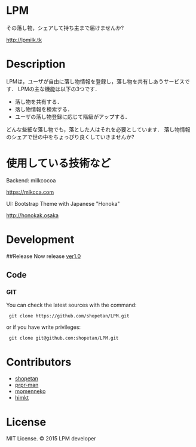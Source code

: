 # LPM

その落し物，シェアして持ち主まで届けませんか?

http://lpmilk.tk

# Description

LPMは，ユーザが自由に落し物情報を登録し，落し物を共有しあうサービスです．
LPMの主な機能は以下の3つです．

* 落し物を共有する．
* 落し物情報を検索する．
* ユーザの落し物登録に応じて階級がアップする．

どんな些細な落し物でも，落とした人はそれを必要としています．
落し物情報のシェアで世の中をちょっぴり良くしていきませんか?

# 使用している技術など

Backend: milkcocoa

https://mlkcca.com

UI: Bootstrap Theme with Japanese "Honoka"

http://honokak.osaka

# Development

##Release
Now release [ver1.0](https://github.com/shopetan/LPM/releases/tag/v1.0)

## Code

### GIT

You can check the latest sources with the command:

```
 git clone https://github.com/shopetan/LPM.git
```

or if you have write privileges:

```
 git clone git@github.com:shopetan/LPM.git
```
# Contributors

* [shopetan](https://github.com/shopetan)
* [prpr-man](https://github.com/prpr-man)
* [momenneko](https://github.com/momenneko)
* [himkt](https://github.com/himkt)

# License

MIT License. © 2015 LPM developer
